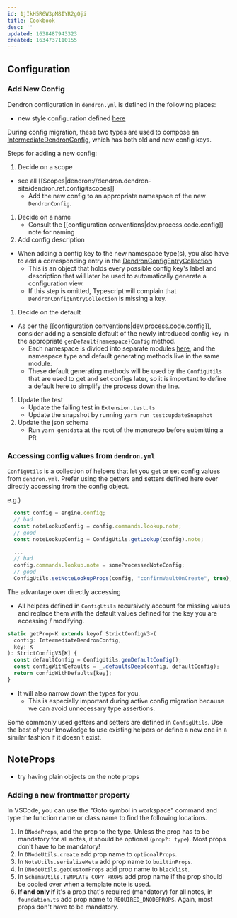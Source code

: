 ```yaml
---
id: 1jIkH5R6W3pM8IYR2gOji
title: Cookbook
desc: ''
updated: 1638487943323
created: 1634737110155
---
```


## Configuration

### Add New Config 

Dendron configuration in `dendron.yml` is defined in the following places:
  - new style configuration defined [here](https://github.com/dendronhq/dendron/blob/master/packages/common-all/src/types/configs/dendronConfig.ts) 
  <!-- - legacy style configuration defined [here](https://github.com/dendronhq/dendron/blob/master/packages/common-all/src/types/workspace.ts). -->

During config migration, these two types are used to compose an [IntermediateDendronConfig](https://github.com/dendronhq/dendron/blob/6a7be61db3ec7e6fab61871b30ec215c47f1cb59/packages/common-all/src/types/intermediateConfigs.ts#L28), which has both old and new config keys.

Steps for adding a new config:

1. Decide on a scope
  - see all [[Scopes|dendron://dendron.dendron-site/dendron.ref.config#scopes]]
      - Add the new config to an appropriate namespace of the new `DendronConfig`.
1. Decide on a name
    - Consult the [[configuration conventions|dev.process.code.config]] note for naming
1. Add config description
  - When adding a config key to the new namespace type(s), you also have to add a corresponding entry in the [DendronConfigEntryCollection](https://github.com/dendronhq/dendron/blob/6a7be61db3ec7e6fab61871b30ec215c47f1cb59/packages/common-all/src/constants/configs/dendronConfig.ts#L10)
      - This is an object that holds every possible config key's label and description that will later be used to automatically generate a configuration view.
      - If this step is omitted, Typescript will complain that `DendronConfigEntryCollection` is missing a key.
1. Decide on the default
  - As per the [[configuration conventions|dev.process.code.config]], consider adding a sensible default of the newly introduced config key in the appropriate `genDefault{namespace}Config` method.
      - Each namespace is divided into separate modules [here](https://github.com/dendronhq/dendron/tree/master/packages/common-all/src/types/configs), and the namespace type and default generating methods live in the same module.
      - These default generating methods will be used by the `ConfigUtils` that are used to get and set configs later, so it is important to define a default here to simplify the process down the line.
1. Update the test
    - Update the failing test in `Extension.test.ts`
    - Update the snapshot by running `yarn run test:updateSnapshot`
1. Update the json schema
    - Run `yarn gen:data` at the root of the monorepo before submitting a PR

### Accessing config values from `dendron.yml`

`ConfigUtils` is a collection of helpers that let you get or set config values from `dendron.yml`.
Prefer using the getters and setters defined here over directly accessing from the config object.

e.g.)

```js
  const config = engine.config;
  // bad
  const noteLookupConfig = config.commands.lookup.note;
  // good
  const noteLookupConfig = ConfigUtils.getLookup(config).note;

  ...
  // bad
  config.commands.lookup.note = someProcessedNoteConfig;
  // good
  ConfigUtils.setNoteLookupProps(config, "confirmVaultOnCreate", true);
```

The advantage over directly accessing
  - All helpers defined in `ConfigUtils` recursively account for missing values and replace them with the default values defined for the key you are accessing / modifying. 
  ```js
  static getProp<K extends keyof StrictConfigV3>(
    config: IntermediateDendronConfig,
    key: K
  ): StrictConfigV3[K] {
    const defaultConfig = ConfigUtils.genDefaultConfig();
    const configWithDefaults = _.defaultsDeep(config, defaultConfig);
    return configWithDefaults[key];
  }
  ```
  - It will also narrow down the types for you.
    - This is especially important during active config migration because we can avoid unnecessary type assertions.

Some commonly used getters and setters are defined in `ConfigUtils`. Use the best of your knowledge to use existing helpers or define a new one in a similar fashion if it doesn't exist.

## NoteProps

- try having plain objects on the note props

### Adding a new frontmatter property

In VSCode, you can use the "Goto symbol in workspace" command and type the function name or class name to find the following locations.

1. In `DNodeProps`, add the prop to the type. Unless the prop has to be mandatory for all notes, it should be optional (`prop?: type`). Most props don't have to be mandatory!
2. In `DNodeUtils.create` add prop name to `optionalProps`.
3. In `NoteUtils.serializeMeta` add prop name to `builtinProps`.
4. In `DNodeUtils.getCustomProps` add prop name to `blacklist`.
5. In `SchemaUtils.TEMPLATE_COPY_PROPS` add prop name if the prop should be copied over when a template note is used.
6. **If and only if** it's a prop that's required (mandatory) for all notes, in `foundation.ts` add prop name to `REQUIRED_DNODEPROPS`. Again, most props don't have to be mandatory.
